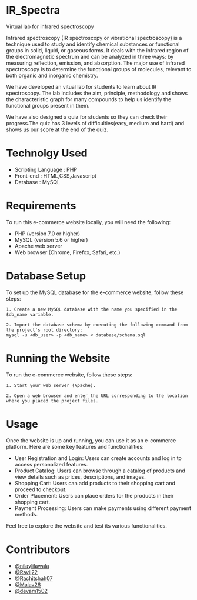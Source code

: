 # IR_Spectra
 Virtual lab for infrared spectroscopy


Infrared spectroscopy (IR spectroscopy or vibrational spectroscopy) is a technique used to study and identify chemical substances or functional groups in solid, liquid, or gaseous forms. It deals with the infrared region of the electromagnetic spectrum and can be analyzed in three ways: by measuring reflection, emission, and absorption. The major use of infrared spectroscopy is to determine the functional groups of molecules, relevant to both organic and inorganic chemistry.

We have developed an vitual lab for students to learn about IR spectroscopy. The lab includes the aim, principle, methodology and shows the characteristic graph for many compounds to help us identify the functional groups present in them.

We have also designed a quiz for students so they can check their progress.The quiz has 3 levels of difficulties(easy, medium and hard) and shows us our score at the end of the quiz. 

# Technolgy Used

- Scripting Language : PHP
- Front-end : HTML,CSS,Javascript
- Database : MySQL

# Requirements

To run this e-commerce website locally, you will need the following:

- PHP (version 7.0 or higher)
- MySQL (version 5.6 or higher)
- Apache web server
- Web browser (Chrome, Firefox, Safari, etc.)

# Database Setup

To set up the MySQL database for the e-commerce website, follow these steps:

    1. Create a new MySQL database with the name you specified in the $db_name variable.

    2. Import the database schema by executing the following command from the project's root directory:
    mysql -u <db_user> -p <db_name> < database/schema.sql

# Running the Website

To run the e-commerce website, follow these steps:

    1. Start your web server (Apache).

    2. Open a web browser and enter the URL corresponding to the location where you placed the project files.

# Usage

Once the website is up and running, you can use it as an e-commerce platform. Here are some key features and functionalities:

- User Registration and Login: Users can create accounts and log in to access personalized features.
- Product Catalog: Users can browse through a catalog of products and view details such as prices, descriptions, and images.
- Shopping Cart: Users can add products to their shopping cart and proceed to checkout.
- Order Placement: Users can place orders for the products in their shopping cart.
- Payment Processing: Users can make payments using different payment methods.

Feel free to explore the website and test its various functionalities.

# Contributors

- [@nilaylilawala](https://github.com/nilaylilawala)
- [@Ravij22](https://github.com/Ravij22)
- [@Rachitshah07](https://github.com/rachitshah07)
- [@Malav26](https://github.com/Malavshah26)
- [@devam1502](https://github.com/devam1502)
